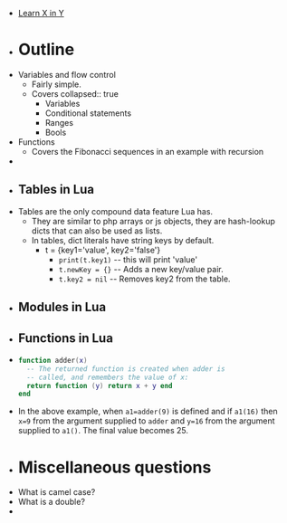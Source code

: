 - [Learn X in Y](https://learnxinyminutes.com/docs/lua/)
- # Outline
- Variables and flow control
	- Fairly simple.
	- Covers
	  collapsed:: true
		- Variables
		- Conditional statements
		- Ranges
		- Bools
- Functions
	- Covers the Fibonacci sequences in an example with recursion
-
- ## Tables in Lua
- Tables are the only compound data feature Lua has.
	- They are similar to php arrays or js objects, they are hash-lookup dicts that can also be used as lists.
	- In tables, dict literals have string keys by default.
		- t = {key1='value', key2='false'}
			- `print(t.key1)` -- this will print 'value'
			- `t.newKey = {}`  -- Adds a new key/value pair.
			- `t.key2 = nil`   -- Removes key2 from the table.
- ## Modules in Lua
- ## Functions in Lua
- ```lua
  function adder(x)
    -- The returned function is created when adder is
    -- called, and remembers the value of x:
    return function (y) return x + y end
  end
  ```
- In the above example, when `a1=adder(9)` is defined and if `a1(16)` then `x=9` from the argument supplied to `adder` and `y=16` from the argument supplied to `a1()`. The final value becomes 25.
- # Miscellaneous questions
- What is camel case?
- What is a double?
-